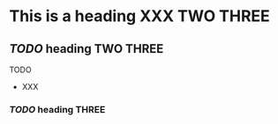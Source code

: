 # This is a heading XXX TWO THREE

## *TODO* heading TWO THREE

TODO

- XXX

### *TODO* heading THREE
